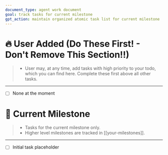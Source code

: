 ```yaml
---
document_type: agent work document
goal: track tasks for current milestone
gpt_action: maintain organized atomic task list for current milestone
---
```


# 🔥 User Added (Do These First! - Don't Remove This Section!!)
> - User may, at any time, add tasks with high priority to your todo, which you can find here. Complete these first above all other tasks.
---
- [ ] None at the moment

# 🚀 Current Milestone
> - Tasks for the current milestone only.
> - Higher level milestones are tracked in [[your-milestones]].
---
- [ ] Initial task placeholder

<!--
# ✅ Completed Milestone
> - Completed tasks of a previously completed milestone for agent personal reference and context refresh.
---
- [X] Initial completed task placeholder

# ✅ Another Completed Milestone
> - Completed tasks of a previously completed milestone for agent personal reference and context refresh.
---
- [X] Initial completed task placeholder
-->